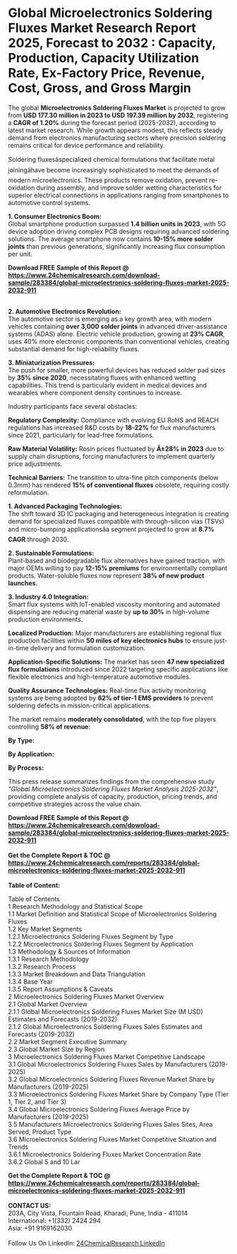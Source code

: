 <h1>Global Microelectronics Soldering Fluxes Market Research Report 2025, Forecast to 2032 : Capacity, Production, Capacity Utilization Rate, Ex-Factory Price, Revenue, Cost, Gross, and Gross Margin</h1><p>The global <strong>Microelectronics Soldering Fluxes Market</strong> is projected to grow from <strong>USD 177.30 million in 2023 to USD 197.39 million by 2032</strong>, registering a <strong>CAGR of 1.20%</strong> during the forecast period (2025-2032), according to latest market research. While growth appears modest, this reflects steady demand from electronics manufacturing sectors where precision soldering remains critical for device performance and reliability.</p><p>Soldering fluxesâspecialized chemical formulations that facilitate metal joiningâhave become increasingly sophisticated to meet the demands of modern microelectronics. These products remove oxidation, prevent re-oxidation during assembly, and improve solder wetting characteristics for superior electrical connections in applications ranging from smartphones to automotive control systems.</p><p><strong>1. Consumer Electronics Boom:</strong><br>
Global smartphone production surpassed <strong>1.4 billion units in 2023</strong>, with 5G device adoption driving complex PCB designs requiring advanced soldering solutions. The average smartphone now contains <strong>10-15% more solder joints</strong> than previous generations, significantly increasing flux consumption per unit.</p><div><b>Download FREE Sample of this Report @ 
            <a href="https://www.24chemicalresearch.com/download-sample/283384/global-microelectronics-soldering-fluxes-market-2025-2032-911">
            https://www.24chemicalresearch.com/download-sample/283384/global-microelectronics-soldering-fluxes-market-2025-2032-911</a></b></div><br><p><strong>2. Automotive Electronics Revolution:</strong><br>
The automotive sector is emerging as a key growth area, with modern vehicles containing <strong>over 3,000 solder joints</strong> in advanced driver-assistance systems (ADAS) alone. Electric vehicle production, growing at <strong>23% CAGR</strong>, uses 40% more electronic components than conventional vehicles, creating substantial demand for high-reliability fluxes.</p><p><strong>3. Miniaturization Pressures:</strong><br>
The push for smaller, more powerful devices has reduced solder pad sizes by <strong>35% since 2020</strong>, necessitating fluxes with enhanced wetting capabilities. This trend is particularly evident in medical devices and wearables where component density continues to increase.</p><p>Industry participants face several obstacles:</p><p><strong>Regulatory Complexity:</strong> Compliance with evolving EU RoHS and REACH regulations has increased R&amp;D costs by <strong>18-22%</strong> for flux manufacturers since 2021, particularly for lead-free formulations.</p><p><strong>Raw Material Volatility:</strong> Rosin prices fluctuated by <strong>Â±28% in 2023</strong> due to supply chain disruptions, forcing manufacturers to implement quarterly price adjustments.</p><p><strong>Technical Barriers:</strong> The transition to ultra-fine pitch components (below 0.3mm) has rendered <strong>15% of conventional fluxes</strong> obsolete, requiring costly reformulation.</p><p><strong>1. Advanced Packaging Technologies:</strong><br>
The shift toward 3D IC packaging and heterogeneous integration is creating demand for specialized fluxes compatible with through-silicon vias (TSVs) and micro-bumping applicationsâa segment projected to grow at <strong>8.7% CAGR</strong> through 2030.</p><p><strong>2. Sustainable Formulations:</strong><br>
Plant-based and biodegradable flux alternatives have gained traction, with major OEMs willing to pay <strong>12-15% premiums</strong> for environmentally compliant products. Water-soluble fluxes now represent <strong>38% of new product launches</strong>.</p><p><strong>3. Industry 4.0 Integration:</strong><br>
Smart flux systems with IoT-enabled viscosity monitoring and automated dispensing are reducing material waste by <strong>up to 30%</strong> in high-volume production environments.</p><p><strong>Localized Production:</strong> Major manufacturers are establishing regional flux production facilities within <strong>50 miles of key electronics hubs</strong> to ensure just-in-time delivery and formulation customization.</p><p><strong>Application-Specific Solutions:</strong> The market has seen <strong>47 new specialized flux formulations</strong> introduced since 2022 targeting specific applications like flexible electronics and high-temperature automotive modules.</p><p><strong>Quality Assurance Technologies:</strong> Real-time flux activity monitoring systems are being adopted by <strong>62% of tier-1 EMS providers</strong> to prevent soldering defects in mission-critical applications.</p><p>The market remains <strong>moderately consolidated</strong>, with the top five players controlling <strong>58% of revenue</strong>:</p><p><strong>By Type:</strong></p><p><strong>By Application:</strong></p><p><strong>By Process:</strong></p><p>This press release summarizes findings from the comprehensive study <em>"Global Microelectronics Soldering Fluxes Market Analysis 2025-2032"</em>, providing complete analysis of capacity, production, pricing trends, and competitive strategies across the value chain.</p><div><b>Download FREE Sample of this Report @ 
            <a href="https://www.24chemicalresearch.com/download-sample/283384/global-microelectronics-soldering-fluxes-market-2025-2032-911">
            https://www.24chemicalresearch.com/download-sample/283384/global-microelectronics-soldering-fluxes-market-2025-2032-911</a></b></div><br><div><b>Get the Complete Report & TOC @ 
            <a href="https://www.24chemicalresearch.com/reports/283384/global-microelectronics-soldering-fluxes-market-2025-2032-911">
            https://www.24chemicalresearch.com/reports/283384/global-microelectronics-soldering-fluxes-market-2025-2032-911</a></b></div><br>
            <b>Table of Content:</b><p>Table of Contents<br />
1 Research Methodology and Statistical Scope<br />
1.1 Market Definition and Statistical Scope of Microelectronics Soldering Fluxes<br />
1.2 Key Market Segments<br />
1.2.1 Microelectronics Soldering Fluxes Segment by Type<br />
1.2.2 Microelectronics Soldering Fluxes Segment by Application<br />
1.3 Methodology & Sources of Information<br />
1.3.1 Research Methodology<br />
1.3.2 Research Process<br />
1.3.3 Market Breakdown and Data Triangulation<br />
1.3.4 Base Year<br />
1.3.5 Report Assumptions & Caveats<br />
2 Microelectronics Soldering Fluxes Market Overview<br />
2.1 Global Market Overview<br />
2.1.1 Global Microelectronics Soldering Fluxes Market Size (M USD) Estimates and Forecasts (2019-2032)<br />
2.1.2 Global Microelectronics Soldering Fluxes Sales Estimates and Forecasts (2019-2032)<br />
2.2 Market Segment Executive Summary<br />
2.3 Global Market Size by Region<br />
3 Microelectronics Soldering Fluxes Market Competitive Landscape<br />
3.1 Global Microelectronics Soldering Fluxes Sales by Manufacturers (2019-2025)<br />
3.2 Global Microelectronics Soldering Fluxes Revenue Market Share by Manufacturers (2019-2025)<br />
3.3 Microelectronics Soldering Fluxes Market Share by Company Type (Tier 1, Tier 2, and Tier 3)<br />
3.4 Global Microelectronics Soldering Fluxes Average Price by Manufacturers (2019-2025)<br />
3.5 Manufacturers Microelectronics Soldering Fluxes Sales Sites, Area Served, Product Type<br />
3.6 Microelectronics Soldering Fluxes Market Competitive Situation and Trends<br />
3.6.1 Microelectronics Soldering Fluxes Market Concentration Rate<br />
3.6.2 Global 5 and 10 Lar</p><div><b>Get the Complete Report & TOC @ 
            <a href="https://www.24chemicalresearch.com/reports/283384/global-microelectronics-soldering-fluxes-market-2025-2032-911">
            https://www.24chemicalresearch.com/reports/283384/global-microelectronics-soldering-fluxes-market-2025-2032-911</a></b></div><br><b>CONTACT US:</b><br>
            203A, City Vista, Fountain Road, Kharadi, Pune, India - 411014<br>
            International: +1(332) 2424 294<br>
            Asia: +91 9169162030 <br><br>
            Follow Us On LinkedIn: <a href="https://www.linkedin.com/company/24chemicalresearch/">24ChemicalResearch LinkedIn</a>